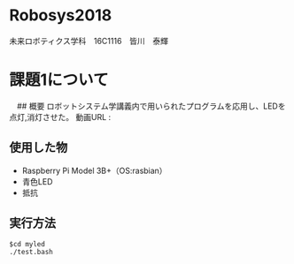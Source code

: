 # Robosys2018
未来ロボティクス学科　16C1116　皆川　泰輝

# 課題1について
　## 概要
  ロボットシステム学講義内で用いられたプログラムを応用し、LEDを点灯,消灯させた。
  動画URL :
  
  ## 使用した物
  * Raspberry Pi Model 3B+（OS:rasbian）
  * 青色LED
  * 抵抗
  
  ## 実行方法
  ```
  $cd myled
  ./test.bash
  ```
